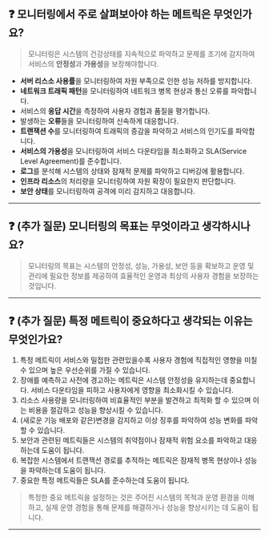 ## ❓ 모니터링에서 주로 살펴보아야 하는 메트릭은 무엇인가요?

> 모니터링은 시스템의 건강상태를 지속적으로 파악하고 문제를 조기에 감지하여 서비스의 **안정성**과 **가용성**을 보장해야합니다.

- **서버 리스소 사용률**을 모니터링하여 자원 부족으로 인한 성능 저하를 방지합니다.
- **네트워크 트래픽 패턴**을 모니터링하여 네트워크 병목 현상과 통신 오류를 파악합니다.
- 서비스의 **응답 시간**을 측정하여 사용자 경험과 품질을 평가합니다.
- 발생하는 **오류**들을 모니터링하여 신속하게 대응합니다.
- **트랜잭션 수**를 모니터링하여 트래픽의 증감을 파악하고 서비스의 인기도를 파악합니다.
- **서비스의 가용성**을 모니터링하여 서비스 다운타임을 최소화하고 SLA(Service Level Agreement)를 준수합니다.
- **로그**를 분석해 시스템의 상태와 잠재적 문제를 파악하고 디버깅에 활용합니다.
- **인프라 리소스**의 처리량을 모니터링하여 자원 확장이 필요한지 판단합니다.
- **보안 상태**를 모니터링하여 공격에 미리 감지하고 대응합니다.

---

## ❓ (추가 질문) 모니터링의 목표는 무엇이라고 생각하시나요?

> 모니터링의 목표는 시스템의 안정성, 성능, 가용성, 보안 등을 확보하고 운영 및 관리에 필요한 정보를 제공하여 효율적인 운영과 최상의 사용자 경험을 보장하는 것입니다.

---

## ❓ (추가 질문) 특정 메트릭이 중요하다고 생각되는 이유는 무엇인가요?

1. 특정 메트릭이 서비스와 밀접한 관련있을수록 사용자 경험에 직접적인 영향을 미칠 수 있으며 높은 우선순위를 가질 수 있습니다.
2. 장애를 예측하고 사전에 경고하는 메트릭은 시스템 안정성을 유지하는데 중요합니다. 서비스 다운타임을 피하고 사용자에게 영향을 최소화시킬 수 있습니다.
3. 리소스 사용량을 모니터링하여 비효율적인 부분을 발견하고 최적화 할 수 있으며 이는 비용을 절감하고 성능을 향상시킬 수 있습니다.
4. (새로운 기능 배포와 같은)변경을 감지하고 이상 징후를 파악하여 성능 변화를 파악할 수 있습니다.
5. 보안과 관련된 메트릭들은 시스템의 취약점이나 잠재적 위험 요소를 파악하고 대응하는데 도움이 됩니다.
6. 복잡한 시스템에서 트랜잭션 경로를 추적하는 메트릭은 잠재적 병목 현상이나 성능을 파악하는데 도움이 됩니다.
7. 중요한 특정 메트릭들은 SLA를 준수하는데 도움이 됩니다.

> 특정한 중요 메트릭을 설정하는 것은 주어진 시스템의 목적과 운영 환경을 이해하고, 실제 운영 경험을 통해 문제를 해결하거나 성능을 향상시키는 데 도움이 됩니다.

---